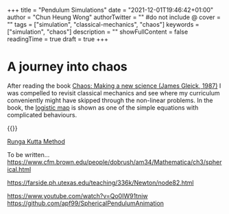 +++
title = "Pendulum Simulations"
date = "2021-12-01T19:46:42+01:00"
author = "Chun Heung Wong"
authorTwitter = "" #do not include @
cover = ""
tags = ["simulation", "classical-mechanics", "chaos"]
keywords = ["simulation", "chaos"]
description = ""
showFullContent = false
readingTime = true
draft = true
+++

# A journey into chaos
After reading the book [Chaos: Making a new science (James Gleick, 1987)](https://en.wikipedia.org/wiki/Chaos:_Making_a_New_Science) I was compelled to revisit classical mechanics and see where my curriculum conveniently might have skipped through the non-linear problems. In the book, the [logistic map](https://en.wikipedia.org/wiki/Logistic_map) is shown as one of the simple equations with complicated behaviours. 

{{<equation src="x_{n+1} = rx_n(1-x_n}" position="center">}}



[Runga Kutta Method](https://lpsa.swarthmore.edu/NumInt/NumIntFirst.html)

 

To be written... 
https://www.cfm.brown.edu/people/dobrush/am34/Mathematica/ch3/spherical.html

https://farside.ph.utexas.edu/teaching/336k/Newton/node82.html

https://www.youtube.com/watch?v=Qo0IW91tniw
https://github.com/apf99/SphericalPendulumAnimation